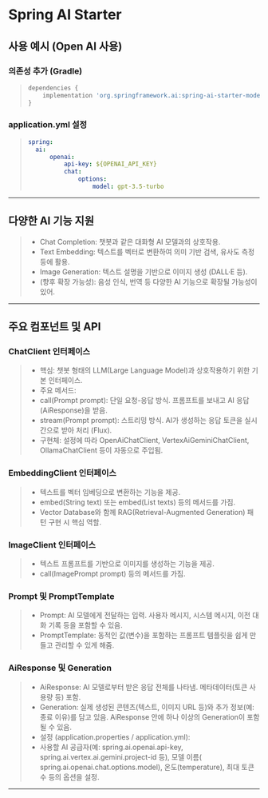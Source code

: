 # Spring AI Starter

## 사용 예시 (Open AI 사용)

### 의존성 추가 (Gradle)

> ```groovy
> dependencies {
>     implementation 'org.springframework.ai:spring-ai-starter-model-openai'
> }
> ```

### application.yml 설정

> ```yaml
> spring:
>   ai:
>       openai:
>           api-key: ${OPENAI_API_KEY}
>           chat:
>               options:
>                   model: gpt-3.5-turbo
> ```

---

## 다양한 AI 기능 지원

> * Chat Completion: 챗봇과 같은 대화형 AI 모델과의 상호작용.
> * Text Embedding: 텍스트를 벡터로 변환하여 의미 기반 검색, 유사도 측정 등에 활용.
> * Image Generation: 텍스트 설명을 기반으로 이미지 생성 (DALL·E 등).
> * (향후 확장 가능성): 음성 인식, 번역 등 다양한 AI 기능으로 확장될 가능성이 있어.

---

## 주요 컴포넌트 및 API

### ChatClient 인터페이스

> * 핵심: 챗봇 형태의 LLM(Large Language Model)과 상호작용하기 위한 기본 인터페이스.
> * 주요 메서드:
> * call(Prompt prompt): 단일 요청-응답 방식. 프롬프트를 보내고 AI 응답(AiResponse)을 받음.
> * stream(Prompt prompt): 스트리밍 방식. AI가 생성하는 응답 토큰을 실시간으로 받아 처리 (Flux<AiResponse>).
> * 구현체: 설정에 따라 OpenAiChatClient, VertexAiGeminiChatClient, OllamaChatClient 등이 자동으로 주입됨.

### EmbeddingClient 인터페이스

> * 텍스트를 벡터 임베딩으로 변환하는 기능을 제공.
> * embed(String text) 또는 embed(List<String> texts) 등의 메서드를 가짐.
> * Vector Database와 함께 RAG(Retrieval-Augmented Generation) 패턴 구현 시 핵심 역할.

### ImageClient 인터페이스

> * 텍스트 프롬프트를 기반으로 이미지를 생성하는 기능을 제공.
> * call(ImagePrompt prompt) 등의 메서드를 가짐.

### Prompt 및 PromptTemplate

> * Prompt: AI 모델에게 전달하는 입력. 사용자 메시지, 시스템 메시지, 이전 대화 기록 등을 포함할 수 있음.
> * PromptTemplate: 동적인 값(변수)을 포함하는 프롬프트 템플릿을 쉽게 만들고 관리할 수 있게 해줌.

### AiResponse 및 Generation

> * AiResponse: AI 모델로부터 받은 응답 전체를 나타냄. 메타데이터(토큰 사용량 등) 포함.
> * Generation: 실제 생성된 콘텐츠(텍스트, 이미지 URL 등)와 추가 정보(예: 종료 이유)를 담고 있음. AiResponse 안에 하나 이상의 Generation이 포함될 수 있음.
> * 설정 (application.properties / application.yml):
> * 사용할 AI 공급자(예: spring.ai.openai.api-key, spring.ai.vertex.ai.gemini.project-id 등), 모델 이름(
    spring.ai.openai.chat.options.model), 온도(temperature), 최대 토큰 수 등의 옵션을 설정.

---

